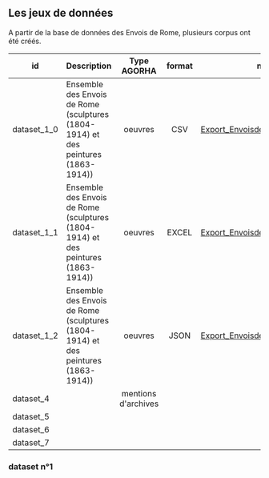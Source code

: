 
## Les jeux de données

A partir de la base de données des Envois de Rome, plusieurs corpus ont été créés. 

| id          | Description                                                                         |     Type AGORHA     | format | nom du fichier - Télécharger                                                                                     | détails la structure |
|-------------|-------------------------------------------------------------------------------------|:-------------------:|:------:|------------------------------------------------------------------------------------------------------------------|:--------------------:|
| dataset_1_0 | Ensemble des Envois de Rome (sculptures (1804-1914) et des peintures (1863-1914))   |       oeuvres       |   CSV  | [Export_EnvoisdeRome_oeuvres_20190325.csv](./Export_EnvoisdeRome_oeuvres_20190325.csv)                           |  [voir](#dataset-n1) |
| dataset_1_1 | Ensemble des Envois de Rome (sculptures (1804-1914) et des peintures (1863-1914))   |       oeuvres       |  EXCEL | [Export_EnvoisdeRome_oeuvres_20190325.xlsx](./Export_EnvoisdeRome_oeuvres_20190325.xlsx)                         |                      |
| dataset_1_2 | Ensemble des Envois de Rome (sculptures (1804-1914) et des peintures (1863-1914))   |       oeuvres       |  JSON  | [Export_EnvoisdeRome_oeuvres_forPalladio_20190325.json](./Export_EnvoisdeRome_oeuvres_forPalladio_20190325.json) |                      |
| dataset_4   |                                                                                     | mentions d'archives |        |                                                                                                                  |  [voir](#dataset-n4) |
| dataset_5   |                                                                                     |                     |        |                                                                                                                  |                      |
| dataset_6   |                                                                                     |                     |        |                                                                                                                  |                      |
| dataset_7   |                                                                                     |                     |        |                                                                                                                  |                      |
### dataset n°1
